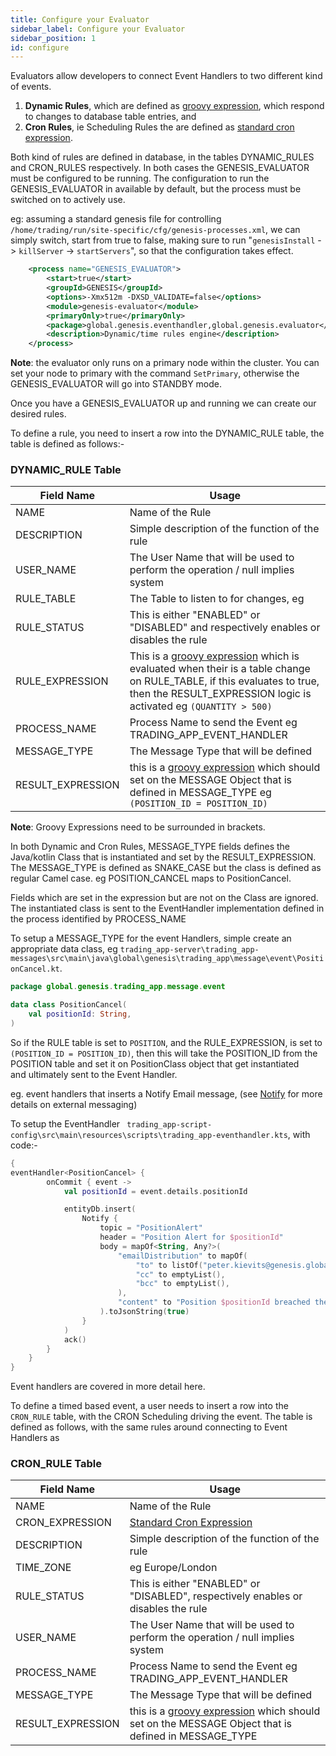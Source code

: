 ```yaml
---
title: Configure your Evaluator
sidebar_label: Configure your Evaluator
sidebar_position: 1
id: configure
---
```


Evaluators allow developers to connect Event Handlers to two different kind of events.

1. __Dynamic Rules__, which are defined as [groovy expression](https://groovy-lang.org/syntax.html), which respond to changes to database table entries, and
2. __Cron Rules__, ie Scheduling Rules the are defined as [standard cron expression](https://en.wikipedia.org/wiki/Cron#CRON_expression). 

Both kind of rules are defined in database, in the tables DYNAMIC_RULES and CRON_RULES respectively. In both cases the GENESIS_EVALUATOR must be configured to be running.
The configuration to run the GENESIS_EVALUATOR in available by default, but the process must be switched on to actively use.

eg: assuming a standard genesis file for controlling `/home/trading/run/site-specific/cfg/genesis-processes.xml`, we can simply switch, start from true to false, making sure to run 
"`genesisInstall` -> `killServer` -> `startServers`", so that the configuration takes effect.

```xml {2}
    <process name="GENESIS_EVALUATOR">
        <start>true</start>
        <groupId>GENESIS</groupId>
        <options>-Xmx512m -DXSD_VALIDATE=false</options>
        <module>genesis-evaluator</module>
        <primaryOnly>true</primaryOnly>
        <package>global.genesis.eventhandler,global.genesis.evaluator</package>
        <description>Dynamic/time rules engine</description>
    </process>
```

__Note__: the evaluator only runs on a primary node within the cluster. You can set your node to primary with the command `SetPrimary`, otherwise the GENESIS_EVALUATOR will go into STANDBY mode.

Once you have a GENESIS_EVALUATOR up and running we can create our desired rules.

To define a rule, you need to insert a row into the DYNAMIC_RULE table, the table is defined as follows:-


### DYNAMIC_RULE Table
| Field Name | Usage |
| --- | --- |
| NAME | Name of the Rule |
| DESCRIPTION | Simple description of the function of the rule |
| USER_NAME | The User Name that will be used to perform the operation / null implies system |
| RULE_TABLE | The Table to listen to for changes, eg |
| RULE_STATUS | This is either "ENABLED" or "DISABLED" and respectively enables or disables the rule  |
| RULE_EXPRESSION | This is a [groovy expression](https://groovy-lang.org/syntax.html) which is evaluated when their is a table change on RULE_TABLE, if this evaluates to true, then the RESULT_EXPRESSION logic is activated eg `(QUANTITY > 500)` |
| PROCESS_NAME | Process Name to send the Event  eg TRADING_APP_EVENT_HANDLER |
| MESSAGE_TYPE | The Message Type that will be defined |
| RESULT_EXPRESSION | this is a [groovy expression](https://groovy-lang.org/syntax.html) which should set on the MESSAGE Object that is defined in MESSAGE_TYPE eg `(POSITION_ID = POSITION_ID)`|

__Note__: Groovy Expressions need to be surrounded in brackets.


In both Dynamic and Cron Rules, MESSAGE_TYPE fields defines the Java/kotlin Class that is instantiated and set by the RESULT_EXPRESSION. The MESSAGE_TYPE is defined as 
SNAKE_CASE but the class is defined as regular Camel case. eg POSITION_CANCEL maps to PositionCancel.

Fields which are set in the expression but are not on the Class are ignored. The instantiated class is sent to the EventHandler implementation defined in the process
identified by PROCESS_NAME 

To setup a MESSAGE_TYPE for the event Handlers, simple create an appropriate data class, eg `trading_app-server\trading_app-messages\src\main\java\global\genesis\trading_app\message\event\PositionCancel.kt`.
```kotlin
package global.genesis.trading_app.message.event

data class PositionCancel(
    val positionId: String,
)
```

So if the RULE table is set to `POSITION`, and the RULE_EXPRESSION, is set to `(POSITION_ID = POSITION_ID)`, then this will take the POSITION_ID from the POSITION table and set it on PositionClass object that get instantiated  
and ultimately sent to the Event Handler.

eg. event handlers that inserts a Notify Email message, (see [Notify](/server-reference/notify/configure) for more details on external messaging)

To setup the EventHandler ` trading_app-script-config\src\main\resources\scripts\trading_app-eventhandler.kts`, with code:-

```kotlin
{
eventHandler<PositionCancel> {
        onCommit { event ->
            val positionId = event.details.positionId

            entityDb.insert(
                Notify {
                    topic = "PositionAlert"
                    header = "Position Alert for $positionId"
                    body = mapOf<String, Any?>(
                        "emailDistribution" to mapOf(
                            "to" to listOf("peter.kievits@genesis.global"),
                            "cc" to emptyList(),
                            "bcc" to emptyList(),
                        ),
                        "content" to "Position $positionId breached the limit"
                    ).toJsonString(true)
                }
            )
            ack()
        }
    }
}

```

Event handlers are covered in more detail here.

To define a timed based event, a user needs to insert a row into the `CRON_RULE` table, with the CRON Scheduling driving the event. The table is defined as follows, 
with the same rules around connecting to Event Handlers as  

### CRON_RULE Table
| Field Name | Usage |
| --- | --- |
| NAME | Name of the Rule |
| CRON_EXPRESSION | [Standard Cron Expression](https://en.wikipedia.org/wiki/Cron#CRON_expression) |
| DESCRIPTION | Simple description of the function of the rule |
| TIME_ZONE | eg Europe/London |
| RULE_STATUS | This is either "ENABLED" or "DISABLED", respectively enables or disables the rule  |
| USER_NAME | The User Name that will be used to perform the operation / null implies system |
| PROCESS_NAME | Process Name to send the Event  eg TRADING_APP_EVENT_HANDLER |
| MESSAGE_TYPE | The Message Type that will be defined  |
| RESULT_EXPRESSION | this is a [groovy expression](https://groovy-lang.org/syntax.html) which should set on the MESSAGE Object that is defined in MESSAGE_TYPE |